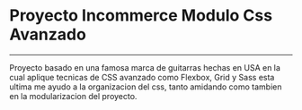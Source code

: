 # Proyecto Incommerce Modulo Css Avanzado
***
Proyecto basado en una famosa marca de guitarras hechas en USA
en la cual aplique tecnicas de CSS avanzado como Flexbox, Grid y Sass
esta ultima me ayudo a la organizacion del css, tanto amidando
como tambien en la modularizacion del proyecto.